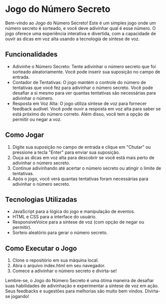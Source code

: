 # Jogo do Número Secreto

Bem-vindo ao Jogo do Número Secreto! Este é um simples jogo onde um número secreto é sorteado, e você deve adivinhar qual é esse número. O jogo oferece uma experiência interativa e divertida, com a capacidade de ouvir as dicas em voz alta usando a tecnologia de síntese de voz.

## Funcionalidades
* Adivinhe o Número Secreto: Tente adivinhar o número secreto que foi sorteado aleatoriamente. Você pode inserir sua suposição no campo de entrada.
* Contador de Tentativas: O jogo mantém o controle do número de tentativas que você fez para adivinhar o número secreto. Você pode desafiar a si mesmo para ver quantas tentativas são necessárias para adivinhar o número.
* Resposta em Voz Alta: O jogo utiliza síntese de voz para fornecer feedback audível. Você pode ouvir a resposta em voz alta para saber se está próximo do número correto. Além disso, você tem a opção de permitir ou negar a voz.

## Como Jogar
1. Digite sua suposição no campo de entrada e clique em "Chutar" ou pressione a tecla "Enter" para enviar sua suposição.
1. Ouça as dicas em voz alta para descobrir se você está mais perto de adivinhar o número secreto.
1. Continue adivinhando até acertar o número secreto ou atingir o limite de tentativas.
1. Após o jogo, você verá quantas tentativas foram necessárias para adivinhar o número secreto.

## Tecnologias Utilizadas
* JavaScript para a lógica do jogo e manipulação de eventos.
* HTML e CSS para a interface do usuário.
* ResponsiveVoice para a síntese de voz (com opção de negar ou permitir).
* Sorteio aleatório para gerar o número secreto.

## Como Executar o Jogo
1. Clone o repositório em sua máquina local.
1. Abra o arquivo index.html em seu navegador.
1. Comece a adivinhar o número secreto e divirta-se!

Lembre-se, o Jogo do Número Secreto é uma ótima maneira de desafiar suas habilidades de adivinhação e experimentar a síntese de voz em ação. Seus feedbacks e sugestões para melhorias são muito bem vindos. Divirta-se jogando!
